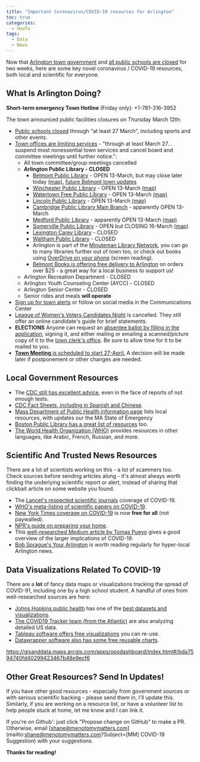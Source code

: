 ```yaml
---
title: "Important Coronavirus/COVID-19 resources for Arlington"
toc: true
categories:
  - HowTo
tags:
  - Data
  - News
---
```


Now that [Arlington town government](https://www.arlingtonma.gov/Home/Components/News/News/10023/1525) and [all public schools are closed](http://www.arlington.k12.ma.us/news//Arlington_Bedford_Belmont_Burlington_Lexington_and_Winchester_Schools_to_Close_Starting_Tomorrow_March_13th_through_at_Least_March_27th.pdf) 
for two weeks, here are some key novel coronavirus / COVID-19 
resources, both local and scientific for everyone.

## What Is Arlington Doing?

**Short-term emergency Town Hotline** (Friday only): +1-781-316-3952

The town announced public facilities closures on Thursday March 12th:

- [Public schools closed](http://www.arlington.k12.ma.us/news//Arlington_Bedford_Belmont_Burlington_Lexington_and_Winchester_Schools_to_Close_Starting_Tomorrow_March_13th_through_at_Least_March_27th.pdf) through "at least 27 March", including sports and other events.
- [Town offices are limiting services](https://www.arlingtonma.gov/Home/Components/News/News/10023/1525) - "through at least March 27... suspend most nonessential town services and cancel board and committee meetings until further notice.":
    - All town committee/group meetings cancelled
    - **Arlington Public Library - CLOSED**
        - [Belmont Public Library](https://belmontpubliclibrary.net/) - OPEN 13-March, but may close later today [(map)](https://goo.gl/maps/3BhZ7SMwCYoTzxme9), [future Belmont town updates](https://www.belmont-ma.gov/home/urgent-alerts/covid-19-information-for-the-town-of-belmont-find-all-updates-here)
        - [Winchester Public Library](https://www.winpublib.org/) - OPEN 13-March [(map)](https://goo.gl/maps/nWfFe6d7jWYT33dZ7)
        - [Watertown Free Public Library](https://www.watertownlib.org/) - OPEN 13-March [(map)](https://goo.gl/maps/5TnafVN93yuUnX4y6)
        - [Lincoln Public Library](https://www.lincolnpl.org/) - OPEN 13-March [(map)](https://goo.gl/maps/C2ZPiifuJVkozo8V8)
        - [Cambridge Public Library Main Branch](https://www.cambridgema.gov/cpl) - apparently OPEN 13-March
        - [Medford Public Library](http://www.medfordlibrary.org/) - apparently OPEN 13-March [(map)](https://g.page/Medford-Public-Library-temp?share)
        - [Somerville Public Library](https://www.somervillepubliclibrary.org/) - OPEN but CLOSING 16-March [(map)](https://goo.gl/maps/8fLxDtUWWzdJa8H19)
        - [Lexington Carey Library](https://www.carylibrary.org/coronavirus) - CLOSED
        - [Waltham Public Library](http://www.waltham.lib.ma.us/) - CLOSED
        - Arlington is part of the [Minuteman Library Network](https://www.minlib.net/our-libraries), you can go to many libraries further out of town too, or check out books using [OverDrive on your phone](https://minuteman.overdrive.com/) (screen reading).
        - [Belmont Books is offering free delivery to Arlington](https://www.belmontbooks.com/free-delivery?shane) on orders over $25 - a great way for a local business to support us!
    - Arlington Recreation Department - CLOSED
    - Arlington Youth Counseling Center (AYCC) - CLOSED
    - Arlington Senior Center - CLOSED
    - Senior rides and meals **will operate**
- [Sign up for town alerts](https://www.arlingtonma.gov/communications-center) or follow on social media in the Communications Center
- [League of Women's Voters Candidates Night](http://www.lwva.com/elections.html#candnight) is cancelled.  They still offer an online candidate's guide for brief statements.
- **ELECTIONS** Anyone can request an [absentee ballot by filling in the application](https://www.arlingtonma.gov/home/showdocument?id=49768), signing it, and either mailing or emailing a scanned/picture copy of it to the [town clerk's office](https://www.arlingtonma.gov/Home/Components/BusinessDirectory/BusinessDirectory/35/).  Be sure to allow time for it to be mailed to you.
- [**Town Meeting** is scheduled to start 27-April.](https://www.arlingtonma.gov/town-governance/town-meeting)  A decision will be made later if postponement or other changes are needed.

## Local Government Resources

- The [CDC still has excellent advice](https://www.cdc.gov/coronavirus/2019-ncov/index.html), even in the face of reports of not enough tests.
- [CDC Fact Sheets, including in Spanish and Chinese](https://www.cdc.gov/coronavirus/2019-ncov/communication/factsheets.html).
- [Mass Department of Public Health information page](https://www.mass.gov/2019coronavirus) lists local resources, with updates our the MA State of Emergency
- [Boston Public Library has a great list of resources](https://www.bpl.org/blogs/post/covid-19-resources/) too.
- [The World Health Organization (WHO)](https://www.who.int/emergencies/diseases/novel-coronavirus-2019) provides resources in other languages, like Arabic, French, Russian, and more.

## Scientific And Trusted News Resources

There are a lot of scientists working on this - a lot of scammers too.  
Check sources before sending articles along - it's almost always worth finding 
the underlying scientific report or alert, instead of sharing that clickbait 
article on some website you found.

- The [Lancet's respected scientific journals](https://www.thelancet.com/coronavirus) coverage of COVID-19.
- [WHO's meta-listing of scientific papers on COVID-19](https://www.who.int/emergencies/diseases/novel-coronavirus-2019/global-research-on-novel-coronavirus-2019-ncov).
- [New York Times coverage on COVID-19](https://www.nytimes.com/news-event/coronavirus) is now **free for all** (not paywalled).
- [NPR's guide on preparing your home](https://www.npr.org/sections/goatsandsoda/2020/02/26/809650625/a-guide-how-to-prepare-your-home-for-coronavirus).
- This [well-researched Medium article by Tomas Pueyo](https://medium.com/@tomaspueyo/coronavirus-act-today-or-people-will-die-f4d3d9cd99ca) gives a good overview of the larger implications of COVID-19.
- [Bob Sprague's Your Arlington](https://www.yourarlington.com/) is worth reading regularly for hyper-local Arlington news.

## Data Visualizations Related To COVID-19

There are a **lot** of fancy data maps or visualizations tracking the 
spread of COVID-91, including one by a high school student.  A handful
 of ones from well-researched sources are here:

- [Johns Hopkins public health](https://systems.jhu.edu/research/public-health/ncov/) has one of the [best datasets and visualizations](https://www.arcgis.com/apps/opsdashboard/index.html#/bda7594740fd40299423467b48e9ecf6).
- [The COVID19 Tracker team (from the Atlantic)](https://covidtracking.com/) are also analyzing detailed US data.
- [Tableau software offers free visualizations](https://www.tableau.com/covid-19-coronavirus-data-resources) you can re-use.
- [Datawrapper software also has some free reusable charts](https://blog.datawrapper.de/coronaviruscharts/#column-chart-Germany).


 https://gisanddata.maps.arcgis.com/apps/opsdashboard/index.html#/bda7594740fd40299423467b48e9ecf6

## Other Great Resources? Send In Updates!

If you have other good resources - especially from government sources 
or with serious scientific backing - please send them in, I'll update this.  
Similarly, if you are working on a resource list, or have a volunteer 
list to help people stuck at home, let me know and I can link it.

If you're on Github': just click "Propose change on GitHub" to make a PR. 
Otherwise, email [shane@menotomymatters.com](mailto:shane@menotomymatters.com?Subject=[MM] COVID-19 Suggestion) with your suggestions.

**Thanks for reading!**

